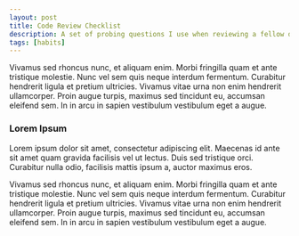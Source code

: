 ```yaml
---
layout: post
title: Code Review Checklist
description: A set of probing questions I use when reviewing a fellow developer's work.
tags: [habits]
---
```


Vivamus sed rhoncus nunc, et aliquam enim. Morbi fringilla quam et ante tristique molestie. Nunc vel sem quis neque interdum fermentum. Curabitur hendrerit ligula et pretium ultricies. Vivamus vitae urna non enim hendrerit ullamcorper. Proin augue turpis, maximus sed tincidunt eu, accumsan eleifend sem. In in arcu in sapien vestibulum vestibulum eget a augue.

### Lorem Ipsum

Lorem ipsum dolor sit amet, consectetur adipiscing elit. Maecenas id ante sit amet quam gravida facilisis vel ut lectus. Duis sed tristique orci. Curabitur nulla odio, facilisis mattis ipsum a, auctor maximus eros.

Vivamus sed rhoncus nunc, et aliquam enim. Morbi fringilla quam et ante tristique molestie. Nunc vel sem quis neque interdum fermentum. Curabitur hendrerit ligula et pretium ultricies. Vivamus vitae urna non enim hendrerit ullamcorper. Proin augue turpis, maximus sed tincidunt eu, accumsan eleifend sem. In in arcu in sapien vestibulum vestibulum eget a augue.
